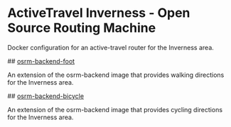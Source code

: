 # ActiveTravel Inverness - Open Source Routing Machine
 
Docker configuration for an active-travel router for the Inverness area.

## [osrm-backend-foot](./osrm-backend-foot/Dockerfile)

An extension of the osrm-backend image that provides walking directions
for the Inverness area.

## [osrm-backend-bicycle](./osrm-backend-bicycle/Dockerfile)

An extension of the osrm-backend image that provides cycling directions
for the Inverness area.
